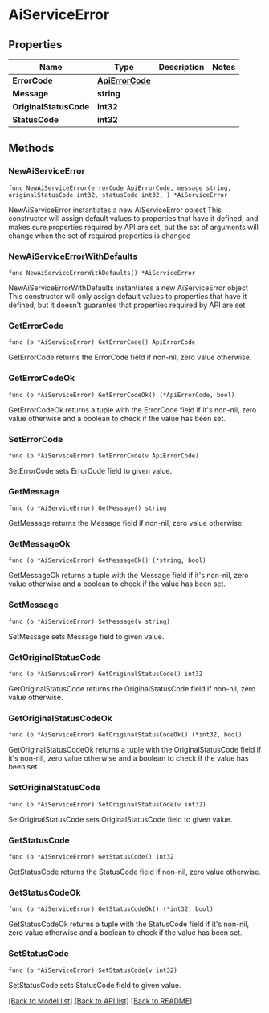 # AiServiceError

## Properties

Name | Type | Description | Notes
------------ | ------------- | ------------- | -------------
**ErrorCode** | [**ApiErrorCode**](ApiErrorCode.md) |  | 
**Message** | **string** |  | 
**OriginalStatusCode** | **int32** |  | 
**StatusCode** | **int32** |  | 

## Methods

### NewAiServiceError

`func NewAiServiceError(errorCode ApiErrorCode, message string, originalStatusCode int32, statusCode int32, ) *AiServiceError`

NewAiServiceError instantiates a new AiServiceError object
This constructor will assign default values to properties that have it defined,
and makes sure properties required by API are set, but the set of arguments
will change when the set of required properties is changed

### NewAiServiceErrorWithDefaults

`func NewAiServiceErrorWithDefaults() *AiServiceError`

NewAiServiceErrorWithDefaults instantiates a new AiServiceError object
This constructor will only assign default values to properties that have it defined,
but it doesn't guarantee that properties required by API are set

### GetErrorCode

`func (o *AiServiceError) GetErrorCode() ApiErrorCode`

GetErrorCode returns the ErrorCode field if non-nil, zero value otherwise.

### GetErrorCodeOk

`func (o *AiServiceError) GetErrorCodeOk() (*ApiErrorCode, bool)`

GetErrorCodeOk returns a tuple with the ErrorCode field if it's non-nil, zero value otherwise
and a boolean to check if the value has been set.

### SetErrorCode

`func (o *AiServiceError) SetErrorCode(v ApiErrorCode)`

SetErrorCode sets ErrorCode field to given value.


### GetMessage

`func (o *AiServiceError) GetMessage() string`

GetMessage returns the Message field if non-nil, zero value otherwise.

### GetMessageOk

`func (o *AiServiceError) GetMessageOk() (*string, bool)`

GetMessageOk returns a tuple with the Message field if it's non-nil, zero value otherwise
and a boolean to check if the value has been set.

### SetMessage

`func (o *AiServiceError) SetMessage(v string)`

SetMessage sets Message field to given value.


### GetOriginalStatusCode

`func (o *AiServiceError) GetOriginalStatusCode() int32`

GetOriginalStatusCode returns the OriginalStatusCode field if non-nil, zero value otherwise.

### GetOriginalStatusCodeOk

`func (o *AiServiceError) GetOriginalStatusCodeOk() (*int32, bool)`

GetOriginalStatusCodeOk returns a tuple with the OriginalStatusCode field if it's non-nil, zero value otherwise
and a boolean to check if the value has been set.

### SetOriginalStatusCode

`func (o *AiServiceError) SetOriginalStatusCode(v int32)`

SetOriginalStatusCode sets OriginalStatusCode field to given value.


### GetStatusCode

`func (o *AiServiceError) GetStatusCode() int32`

GetStatusCode returns the StatusCode field if non-nil, zero value otherwise.

### GetStatusCodeOk

`func (o *AiServiceError) GetStatusCodeOk() (*int32, bool)`

GetStatusCodeOk returns a tuple with the StatusCode field if it's non-nil, zero value otherwise
and a boolean to check if the value has been set.

### SetStatusCode

`func (o *AiServiceError) SetStatusCode(v int32)`

SetStatusCode sets StatusCode field to given value.



[[Back to Model list]](../README.md#documentation-for-models) [[Back to API list]](../README.md#documentation-for-api-endpoints) [[Back to README]](../README.md)


